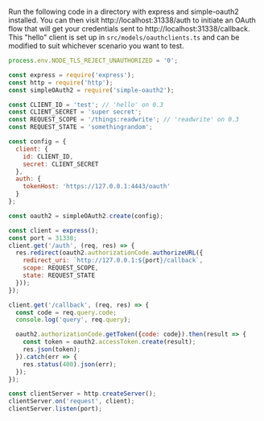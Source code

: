Run the following code in a directory with express and simple-oauth2 installed. You can then visit http://localhost:31338/auth to initiate an OAuth flow that will get your credentials sent to http://localhost:31338/callback. This "hello" client is set up in `src/models/oauthclients.ts` and can be modified to suit whichever scenario you want to test.

```javascript
process.env.NODE_TLS_REJECT_UNAUTHORIZED = '0';

const express = require('express');
const http = require('http');
const simpleOAuth2 = require('simple-oauth2');

const CLIENT_ID = 'test'; // 'hello' on 0.3
const CLIENT_SECRET = 'super secret';
const REQUEST_SCOPE = '/things:readwrite'; // 'readwrite' on 0.3
const REQUEST_STATE = 'somethingrandom';

const config = {
  client: {
    id: CLIENT_ID,
    secret: CLIENT_SECRET
  },
  auth: {
    tokenHost: 'https://127.0.0.1:4443/oauth'
  }
};

const oauth2 = simpleOAuth2.create(config);

const client = express();
const port = 31338;
client.get('/auth', (req, res) => {
  res.redirect(oauth2.authorizationCode.authorizeURL({
    redirect_uri: `http://127.0.0.1:${port}/callback`,
    scope: REQUEST_SCOPE,
    state: REQUEST_STATE
  }));
});

client.get('/callback', (req, res) => {
  const code = req.query.code;
  console.log('query', req.query);

  oauth2.authorizationCode.getToken({code: code}).then(result => {
    const token = oauth2.accessToken.create(result);
    res.json(token);
  }).catch(err => {
    res.status(400).json(err);
  });
});

const clientServer = http.createServer();
clientServer.on('request', client);
clientServer.listen(port);
```